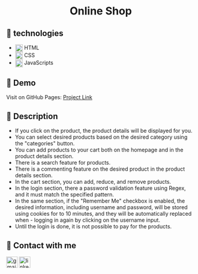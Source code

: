 <h1 align="center"> 
      Online Shop
</h1>

## 🧬 technologies
- <img alt="html"  src="https://skillicons.dev/icons?i=html" width="20" height="20" align="center" /> HTML
- <img alt="css"  src="https://skillicons.dev/icons?i=css" width="20" height="20" align="center" /> CSS
- <img alt="js"  src="https://skillicons.dev/icons?i=js" width="20" height="20" align="center" /> JavaScripts

## 🚀 Demo
Visit on GitHub Pages: [Project Link](https://hosein-amini.github.io/online-shop-project/)

## 📖 Description
- If you click on the product, the product details will be displayed for you.
- You can select desired products based on the desired category using the "categories" button.
- You can add products to your cart both on the homepage and in the product details section.
- There is a search feature for products.
- There is a commenting feature on the desired product in the product details section.
- In the cart section, you can add, reduce, and remove products.
- In the login section, there a password validation feature using Regex, and it must match the specified pattern.
- In the same section, if the "Remember Me" checkbox is enabled, the desired information, including username and password, will be stored using cookies for to 10 minutes, and they will be automatically replaced when - logging in again by clicking on the username input.
- Until the login is done, it is not possible to pay for the products.

## 📮 Contact with me
[<img src='https://img.shields.io/badge/Gmail-D14836?style=for-the-badge&logo=gmail&logoColor=white' alt='gmail' height='30'>](hoseinamini1380@gmail.com.com)
[<img src='https://img.shields.io/badge/linkedin-%230077B5.svg?style=for-the-badge&logo=linkedin&logoColor=white' alt='linkedin' height='30'>](https://www.linkedin.com/in/hosein-amini/)
